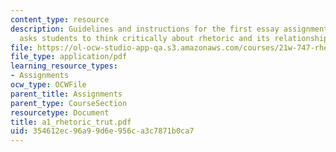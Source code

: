 ```yaml
---
content_type: resource
description: Guidelines and instructions for the first essay assignment. This assignment
  asks students to think critically about rhetoric and its relationship to truth.
file: https://ol-ocw-studio-app-qa.s3.amazonaws.com/courses/21w-747-rhetoric-spring-2005/354612ec96a99d6e956ca3c7871b0ca7_a1_rhetoric_trut.pdf
file_type: application/pdf
learning_resource_types:
- Assignments
ocw_type: OCWFile
parent_title: Assignments
parent_type: CourseSection
resourcetype: Document
title: a1_rhetoric_trut.pdf
uid: 354612ec-96a9-9d6e-956c-a3c7871b0ca7
---
```

